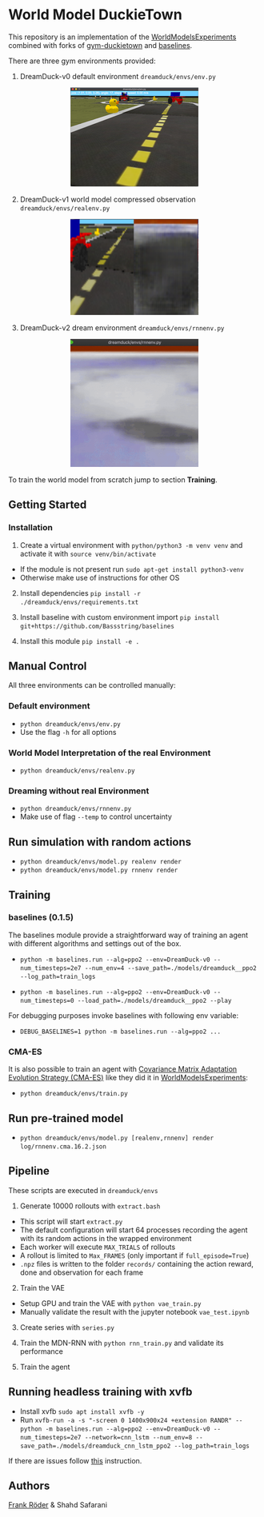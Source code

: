# World Model DuckieTown

This repository is an implementation of the [WorldModelsExperiments](https://github.com/hardmaru/WorldModelsExperiments)
combined with forks of [gym-duckietown](https://github.com/Bassstring/gym-duckietown)
and [baselines](https://github.com/Bassstring/baselines).

There are three gym environments provided:

1. DreamDuck-v0 default environment `dreamduck/envs/env.py`
<p align="center">
<img src="media/default.png"><br>
</p>

2. DreamDuck-v1 world model compressed observation `dreamduck/envs/realenv.py`
<p align="center">
<img src="media/real.png"><br>
</p>

3. DreamDuck-v2 dream environment `dreamduck/envs/rnnenv.py`
<p align="center">
<img src="media/dream.gif"><br>
</p>

To train the world model from scratch jump to section __Training__.

## Getting Started

### Installation

1. Create a virtual environment with `python/python3 -m venv venv` and activate
  it with `source venv/bin/activate`
  - If the module is not present run `sudo apt-get install python3-venv`
  - Otherwise make use of instructions for other OS

2. Install dependencies `pip install -r ./dreamduck/envs/requirements.txt`

3. Install baseline with custom environment import
  `pip install  git+https://github.com/Bassstring/baselines`

4. Install this module `pip install -e .`

## Manual Control

All three environments can be controlled manually:

### Default environment

- `python dreamduck/envs/env.py`
- Use the flag `-h` for all options

### World Model Interpretation of the real Environment

- `python dreamduck/envs/realenv.py`

### Dreaming without real Environment

- `python dreamduck/envs/rnnenv.py`
- Make use of flag `--temp` to control uncertainty

## Run simulation with random actions

- `python dreamduck/envs/model.py realenv render`
- `python dreamduck/envs/model.py rnnenv render`

## Training

### baselines (0.1.5)

The baselines module provide a straightforward way of training an agent
with different algorithms and settings out of the box.

- `python -m baselines.run --alg=ppo2 --env=DreamDuck-v0 --num_timesteps=2e7 --num_env=4 --save_path=./models/dreamduck__ppo2 --log_path=train_logs`

- `python -m baselines.run --alg=ppo2 --env=DreamDuck-v0 --num_timesteps=0 --load_path=./models/dreamduck__ppo2 --play`

For debugging purposes invoke baselines with following env variable:

- `DEBUG_BASELINES=1 python -m baselines.run --alg=ppo2 ...`

### CMA-ES

It is also possible to train an agent with [Covariance Matrix Adaptation Evolution
Strategy (CMA-ES)](https://github.com/CMA-ES/pycma) like they did it in [WorldModelsExperiments](https://github.com/hardmaru/WorldModelsExperiments):

- `python dreamduck/envs/train.py`

## Run pre-trained model

- `python dreamduck/envs/model.py [realenv,rnnenv] render log/rnnenv.cma.16.2.json`

## Pipeline

These scripts are executed in `dreamduck/envs`

1. Generate 10000 rollouts with `extract.bash`
  - This script will start `extract.py`
  - The default configuration will start 64 processes recording the agent
    with its random actions in the wrapped environment
  - Each worker will execute `MAX_TRIALS` of rollouts
  - A rollout is limited to `Max_FRAMES` (only important if `full_episode=True`)
  - `.npz` files is written to the folder `records/` containing the action
    reward, done and observation for each frame

2. Train the VAE
  - Setup GPU and train the VAE with `python vae_train.py`
  - Manually validate the result with the jupyter notebook `vae_test.ipynb`

3. Create series with `series.py`

4. Train the MDN-RNN with `python rnn_train.py` and validate its performance

5. Train the agent


## Running headless training with xvfb

- Install xvfb `sudo apt install xvfb -y`
- Run `xvfb-run -a -s "-screen 0 1400x900x24 +extension RANDR" -- python -m
  baselines.run --alg=ppo2 --env=DreamDuck-v0 --num_timesteps=2e7
  --network=cnn_lstm --num_env=8 --save_path=./models/dreamduck_cnn_lstm_ppo2
  --log_path=train_logs`

If there are issues follow [this](https://github.com/duckietown/gym-duckietown#running-headless-and-training-in-a-cloud-based-environment-aws)
instruction.

## Authors

[Frank Röder](https://frankyroeder.de) & Shahd Safarani
